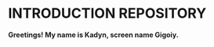 # **INTRODUCTION REPOSITORY**

**Greetings! My name is Kadyn, screen name Gigoiy.**
<!---
gigoiy/gigoiy is a ✨ special ✨ repository because its `README.md` (this file) appears on your GitHub profile.
You can click the Preview link to take a look at your changes.
--->
